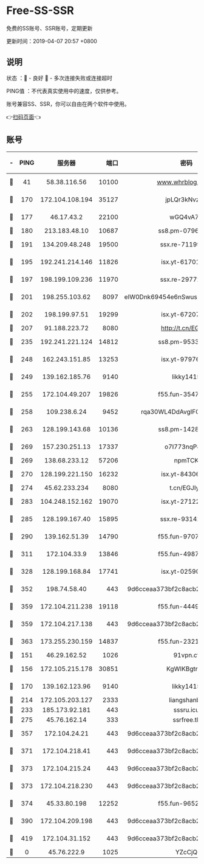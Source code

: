 # Free-SS-SSR

免费的SS账号、SSR账号，定期更新

更新时间：2019-04-07 20:57 +0800

## 说明

状态     ：🙂 - 良好 🙁 - 多次连接失败或连接超时

PING值   ：不代表真实使用中的速度，仅供参考。

账号兼容SS、SSR，你可以自由在两个软件中使用。

👉[扫码页面](https://liesauer.github.io/Free-SS-SSR/)👈

## 账号

|-|PING|服务器|端口|密码|加密方式|区域|
|:----:|:----:|:-----:|-----:|:----:|:----:|:----:|
|🙂|41|58.38.116.56|10100|www.whrblog.online|aes-256-cfb|CN|
|🙂|170|172.104.108.194|35127|jpLQr3kNvzJG|aes-256-cfb|JP|
|🙂|177|46.17.43.2|22100|wGQ4vA7D|aes-256-gcm|RU|
|🙂|180|213.183.48.10|10687|ss8.pm-07968804|rc4-md5|RU|
|🙂|191|134.209.48.248|19500|ssx.re-71199859|aes-256-cfb|US|
|🙂|195|192.241.214.146|11826|isx.yt-61701158|aes-256-cfb|US|
|🙂|197|198.199.109.236|11970|ssx.re-29772885|aes-256-cfb|US|
|🙂|201|198.255.103.62|8097|eIW0Dnk69454e6nSwuspv9DmS201tQ0D|aes-256-cfb|US|
|🙂|202|198.199.97.51|19299|isx.yt-67207064|aes-256-cfb|US|
|🙂|207|91.188.223.72|8080|http://t.cn/EGJIyrl|rc4-md5|RU|
|🙂|235|192.241.221.124|14812|ss8.pm-95331690|aes-256-cfb|US|
|🙂|248|162.243.151.85|13253|isx.yt-97976890|aes-256-cfb|US|
|🙂|249|139.162.185.76|9140|likky1415|aes-256-cfb|DE|
|🙂|255|172.104.49.207|19826|f55.fun-35476312|aes-256-cfb|SG|
|🙂|258|109.238.6.24|9452|rqa30WL4DdAvgIFG6Fs3znzTa|aes-256-cfb|FR|
|🙂|263|128.199.143.68|10136|ss8.pm-14281446|aes-256-cfb|SG|
|🙂|269|157.230.251.13|17337|o7I773nqP8ug|aes-256-cfb|SG|
|🙂|269|138.68.233.12|57206|npmTCK|rc4-md5|US|
|🙂|270|128.199.221.150|16232|isx.yt-84306479|aes-256-cfb|SG|
|🙂|274|45.62.233.234|8080|t.cn/EGJIyrl|rc4-md5|CA|
|🙂|283|104.248.152.162|19070|isx.yt-27122469|aes-256-cfb|SG|
|🙂|285|128.199.167.40|15895|ssx.re-93142240|aes-256-cfb|SG|
|🙂|290|139.162.51.39|14790|f55.fun-97070038|aes-256-cfb|SG|
|🙂|311|172.104.33.9|13846|f55.fun-49871039|aes-256-cfb|SG|
|🙂|328|128.199.168.84|17741|isx.yt-02590553|aes-256-cfb|SG|
|🙂|352|198.74.58.40|443|9d6cceaa373bf2c8acb22e60b6a58be6|aes-256-cfb|US|
|🙂|359|172.104.211.238|19118|f55.fun-44497695|aes-256-cfb|US|
|🙂|359|172.104.217.138|443|9d6cceaa373bf2c8acb22e60b6a58be6|aes-256-cfb|US|
|🙂|363|173.255.230.159|14837|f55.fun-23212230|aes-256-cfb|US|
|🙂|151|46.29.162.52|1026|91vpn.cf|rc4-md5|RU|
|🙂|156|172.105.215.178|30851|KgWIKBgtrjzT|aes-256-cfb|JP|
|🙂|170|139.162.123.96|9140|likky1415|aes-256-cfb|JP|
|🙂|214|172.105.203.127|2333|liangshanbo|chacha20|JP|
|🙂|233|185.173.92.181|443|sssru.icu|rc4-md5|RU|
|🙂|275|45.76.162.14|333|ssrfree.tk|rc4|SG|
|🙂|357|172.104.24.21|443|9d6cceaa373bf2c8acb22e60b6a58be6|aes-256-cfb|US|
|🙂|371|172.104.218.41|443|9d6cceaa373bf2c8acb22e60b6a58be6|aes-256-cfb|US|
|🙂|373|172.104.215.24|443|9d6cceaa373bf2c8acb22e60b6a58be6|aes-256-cfb|US|
|🙂|373|172.104.218.230|443|9d6cceaa373bf2c8acb22e60b6a58be6|aes-256-cfb|US|
|🙂|374|45.33.80.198|12252|f55.fun-96521268|aes-256-cfb|US|
|🙂|390|172.104.209.198|443|9d6cceaa373bf2c8acb22e60b6a58be6|aes-256-cfb|US|
|🙁|419|172.104.31.152|443|9d6cceaa373bf2c8acb22e60b6a58be6|aes-256-cfb|US|
|🙁|0|45.76.222.9|1025|YZcCjQ|rc4-md5|JP|
